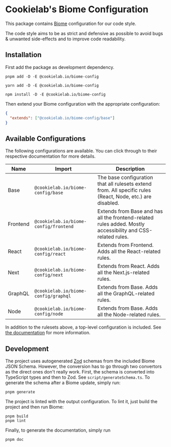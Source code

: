 # Cookielab's Biome Configuration

This package contains [Biome](https://biomejs.dev) configuration for our code style.

The code style aims to be as strict and defensive as possible to avoid bugs & unwanted side-effects and to improve code readability.

## Installation

First add the package as development dependency.

```fish
pnpm add -D -E @cookielab.io/biome-config
```

```fish
yarn add -D -E @cookielab.io/biome-config
```

```fish
npm install -D -E @cookielab.io/biome-config
```

Then extend your Biome configuration with the appropriate configuration:

```json
{
  "extends": ["@cookielab.io/biome-config/base"]
}
```

## Available Configurations

The following configurations are available. You can click through to their respective documentation for more details.

| Name     | Import                                | Description                                                                                                 |
| -------- | ------------------------------------- | ----------------------------------------------------------------------------------------------------------- |
| Base     | `@cookielab.io/biome-config/base`     | The base configuration that all rulesets extend from. All specific rules (React, Node, etc.) are disabled.  |
| Frontend | `@cookielab.io/biome-config/frontend` | Extends from Base and has all the frontend-related rules added. Mostly accessibility and CSS-related rules. |
| React    | `@cookielab.io/biome-config/react`    | Extends from Frontend. Adds all the React-related rules.                                                    |
| Next     | `@cookielab.io/biome-config/next`     | Extends from React. Adds all the Next.js-related rules.                                                     |
| GraphQL  | `@cookielab.io/biome-config/graphql`  | Extends from Base. Adds all the GraphQL-related rules.                                                      |
| Node     | `@cookielab.io/biome-config/node`     | Extends from Base. Adds all the Node-related rules.                                                         |

In addition to the rulesets above, a top-level configuration is included. See [the documentation](docs/base/README.md) for more information.

## Development

The project uses autogenerated [Zod](https://zod.dev/) schemas from the included Biome JSON Schema. However, the conversion has to go through two convertors as the direct ones don't really work. First, the schema is converted into TypeScript types and then to Zod. See `script/generateSchema.ts`. To generate the schema after a Biome update, simply run:

```fish
pnpm generate
```

The project is linted with the output configuration. To lint it, just build the project and then run Biome:

```fish
pnpm build
pnpm lint
```

Finally, to generate the documentation, simply run

```fish
pnpm doc
```
